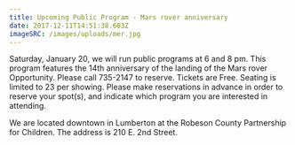 ```yaml
---
title: Upcoming Public Program - Mars rover anniversary
date: 2017-12-11T14:51:38.603Z
imageSRC: /images/uploads/mer.jpg
---
```

Saturday, January 20, we will run public programs at 6 and 8 pm. This program features the 14th anniversary of the landing of the Mars rover Opportunity. Please call 735-2147 to reserve. Tickets are Free. Seating is limited to 23 per showing. Please make reservations in advance in order to reserve your spot(s), and indicate which program you are interested in attending. 

We are located downtown in Lumberton at the Robeson County Partnership for Children. The address is 210 E. 2nd Street.
